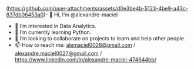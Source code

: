 (https://github.com/user-attachments/assets/d0e3be4b-5123-4be9-a43c-837db06453a0)- 👋 Hi, I’m @alexandre-maciel
- 👀 I’m interested in Data Analytics.
- 🌱 I’m currently learning Python.
- 💞️ I’m looking to collaborate on projects to learn and help other people.
- 📫 How to reach me: alemaciel0026@gmail.com / alexandre.maciel0027@gmail.com / https://www.linkedin.com/in/alexandre-maciel-474644bb/

<!---
alexandre-maciel/alexandre-maciel is a ✨ special ✨ repository because its `README.md` (this file) appears on your GitHub profile.
You can click the Preview link to take a look at your changes.
--->
